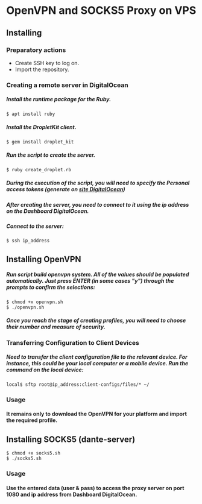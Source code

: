 # OpenVPN and SOCKS5 Proxy on VPS
## Installing
### Preparatory actions
* Create SSH key to log on.
* Import the repository.
### Creating a remote server in DigitalOcean

##### Install the runtime package for the Ruby.
```
$ apt install ruby
```
##### Install the DropletKit client.
```
$ gem install droplet_kit
```
##### Run the script to create the server.
```
$ ruby create_droplet.rb
```
##### During the execution of the script, you will need to specify the Personal access tokens (generate on [site DigitalOcean](https://cloud.digitalocean.com/settings/api/tokens))
##### After creating the server, you need to connect to it using the ip address on the Dashboard DigitalOcean.
##### Connect to the server:
```
$ ssh ip_address
```
## Installing OpenVPN
##### Run script build openvpn system. All of the values should be populated automatically. Just press ENTER (in some cases "y") through the prompts to confirm the selections:
```
$ chmod +x openvpn.sh
$ ./openvpn.sh
```
##### Once you reach the stage of creating profiles, you will need to choose their number and measure of security.
### Transferring Configuration to Client Devices
##### Need to transfer the client configuration file to the relevant device. For instance, this could be your local computer or a mobile device. Run the command on the local device:
```
local$ sftp root@ip_address:client-configs/files/* ~/
```
### Usage
#### It remains only to download the OpenVPN for your platform and import the required profile.
## Installing SOCKS5 (dante-server)
```
$ chmod +x socks5.sh
$ ./socks5.sh
```
### Usage
#### Use the entered data (user & pass) to access the proxy server on port 1080 and ip address from Dashboard DigitalOcean.
